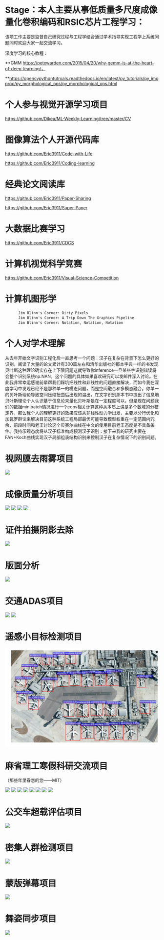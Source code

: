 # Stage：本人主要从事低质量多尺度成像量化卷积编码和RSIC芯片工程学习：

该项工作主要是监督自己研究过程与工程学结合通过学术指导实现工程学上系统问题同时欢迎大家一起交流学习。

深度学习的核心教程：

**GMM https://petewarden.com/2015/04/20/why-gemm-is-at-the-heart-of-deep-learning/，

**https://opencvpythontutroals.readthedocs.io/en/latest/py_tutorials/py_imgproc/py_morphological_ops/py_morphological_ops.html

# 个人参与视觉开源学习项目

https://github.com/Dikea/ML-Weekly-Learning/tree/master/CV

# 图像算法个人开源代码库

https://github.com/Eric3911/Code-with-Life

https://github.com/Eric3911/Coding-learning

# 经典论文阅读库

https://github.com/Eric3911/Paper-Sharing

https://github.com/Eric3911/Super-Paper
# 大数据比赛学习

https://github.com/Eric3911/CDCS

# 计算机视觉科学竞赛

https://github.com/Eric3911/Visual-Science-Competition

# 计算机图形学

          Jim Blinn's Corner: Dirty Pixels
          Jim Blinn's Corner: A Trip Down The Graphics Pipeline
          Jim Blinn's Corner: Notation, Notation, Notation
          
# 个人对学术理解

   从去年开始文字识别工程化后一直思考一个问题：汉子在复杂在背景下怎么更好的识别，阅读了大量的论文累计有300篇左右和清华出版社的那本字典一样的书发现贝叶斯这种理论确实存在上下限问题这就导致你inference一旦某些字识别错误将会整个识别系统np.NAN，这个问题的具体如果喜欢研究可以发邮件深入讨论。在此我非常幸运感谢前辈帮我们踩坑把线性和非线性的问题直接解决，而如今我在深度学习中发现已经不是那种单一的模态问题，而是空间融合和多模态融合。你单一的贝叶斯理论导致空间压缩扭曲后出现的溢出，在文字识别那本书中提出了信息熵贝叶斯理论个人认识基于信息论来量化贝叶斯是在一定程度可以，但是现在问题我们的数据minibatch情况进行一个conv相关计算这种从本质上讲是多个数域的分枝定界，那么我个人的理解更好的效果应该从非线性动力学出发，主要以分行优化和加瓦罗群论来解决目前这种系统工程局部最优可能导致模型权重在一定范围内冗余，前段时间和老王讨论这个贝赛尔曲线在中文的使用目前老王态度是不具备条件。我持乐观态度将从汉子标准构成预测汉子识别：接下来我的研究主要在FAN+Koch曲线实现汉子局部组装结构识别来控制汉子在复杂情况下的识别问题。
# 视网膜去雨雾项目

![](https://github.com/Eric3911/image/blob/master/%E8%A7%86%E7%BD%91%E8%86%9C%E5%8E%BB%E9%9B%BE%E7%BB%93%E6%9E%9C.png)

# 成像质量分析项目
![](https://github.com/Eric3911/image/blob/master/123456.png)
![](https://github.com/Eric3911/Stage/blob/master/%E5%9F%BA%E4%BA%8ESCB%E7%AE%97%E6%B3%95%E7%9A%84%E5%A2%9E%E5%BC%BA.png)
![](https://github.com/Eric3911/image/blob/master/%E5%9F%BA%E4%BA%8ESCB%E7%AE%97%E6%B3%95%E7%9A%84%E5%A2%9E%E5%BC%BA.png)
![](https://github.com/Eric3911/image/blob/master/%E6%A8%A1%E5%9E%8B%E8%AF%84%E4%BB%B7%E5%8F%82%E8%80%83Evaluation.png)

# 证件拍摄阴影去除
![](https://github.com/Eric3911/image/blob/master/QQ%E6%88%AA%E5%9B%BE20190425135959.jpg)
# 版面分析
![](https://github.com/Eric3911/image/blob/master/Text_20181101153336.png)
 # 交通ADAS项目
 ![](https://github.com/Eric3911/image/blob/master/%E8%BD%A6%E8%BE%86%E8%B6%85%E8%BD%BD%E9%A1%B9%E7%9B%AE%E5%8F%82%E8%80%83%E6%B5%81%E7%A8%8B%E5%9B%BE%E4%B8%80.jpg)
![](https://github.com/Eric3911/image/blob/master/%E8%BD%A6%E8%BE%86%E8%B6%85%E8%BD%BD%E9%A1%B9%E7%9B%AE%E5%8F%82%E8%80%83%E6%B5%81%E7%A8%8B%E5%9B%BE%E4%BA%8C.jpg)

# 遥感小目标检测项目

![](https://github.com/Eric3911/RFBNet_master/blob/master/000044test.jpg)

# 麻省理工寒假科研交流项目
（那些年里眷恋的您——MIT）

![](https://github.com/Eric3911/image/blob/master/MIT.jpg)
![](https://github.com/Eric3911/Stage/blob/master/1.jpg)
![](https://github.com/Eric3911/Stage/blob/master/2.jpg)
![](https://github.com/Eric3911/Stage/blob/master/3.jpg)
![](https://github.com/Eric3911/Stage/blob/master/4.jpg)
![](https://github.com/Eric3911/Stage/blob/master/5.jpg)
![](https://github.com/Eric3911/image/blob/master/6.jpg)
![](https://github.com/Eric3911/image/blob/master/7.jpg)

# 公交车超载评估项目

![]( https://github.com/Eric3911/image/blob/master/bilatera.jpg)

# 密集人群检测项目

![](https://github.com/Eric3911/image/blob/master/WX20190420-092259.png)

# 蒙版弹幕项目

![](https://github.com/Eric3911/image/blob/master/01.png)

# 舞姿同步项目

![](https://github.com/Eric3911/image/blob/master/0418.jpg)
